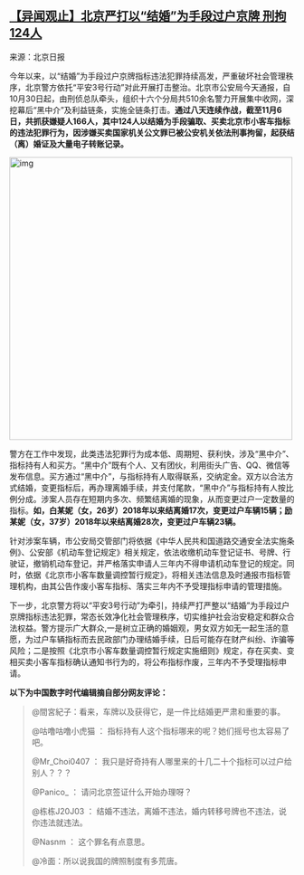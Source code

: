 <!--1604910172000-->
[【异闻观止】北京严打以“结婚”为手段过户京牌 刑拘124人](https://chinadigitaltimes.net/chinese/2020/11/%e3%80%90%e5%bc%82%e9%97%bb%e8%a7%82%e6%ad%a2%e3%80%91%e5%8c%97%e4%ba%ac%e4%b8%a5%e6%89%93%e4%bb%a5%e7%bb%93%e5%a9%9a%e4%b8%ba%e6%89%8b%e6%ae%b5%e8%bf%87%e6%88%b7%e4%ba%ac%e7%89%8c/)
------

<p>来源：北京日报</p><p>今年以来，以“结婚”为手段过户京牌指标违法犯罪持续高发，严重破坏社会管理秩序，北京警方依托“平安3号行动”对此开展打击整治。北京市公安局今天通报，自10月30日起，由刑侦总队牵头，组织十六个分局共510余名警力开展集中收网，深挖幕后“黑中介”及利益链条，实施全链条打击。<strong>通过八天连续作战，截至11月6日，共抓获嫌疑人166人，其中124人以结婚为手段骗取、买卖北京市小客车指标的违法犯罪行为，因涉嫌买卖国家机关公文罪已被公安机关依法刑事拘留，起获结（离）婚证及大量电子转账记录。</strong></p><p><img src="https://chinadigitaltimes.net/chinese/files/2020/11/post-659117-5fa8fc53774f8." alt="img" class="aligncenter" width="500"></p><p>警方在工作中发现，此类违法犯罪行为成本低、周期短、获利快，涉及“黑中介”、指标持有人和买方。“黑中介”既有个人、又有团伙，利用街头广告、QQ、微信等发布信息。买方通过“黑中介”，与指标持有人取得联系，交纳定金。双方以合法方式结婚，变更指标后，再办理离婚手续，并支付尾款，“黑中介”与指标持有人按比例分成。涉案人员存在短期内多次、频繁结离婚的现象，从而变更过户一定数量的指标。<strong>如，白某妮（女，26岁）2018年以来结离婚17次，变更过户车辆15辆；励某妮（女，37岁）2018年以来结离婚28次，变更过户车辆23辆。</strong></p><p>针对涉案车辆，市公安局交管部门将依据《中华人民共和国道路交通安全法实施条例》、公安部《机动车登记规定》相关规定，依法收缴机动车登记证书、号牌、行驶证，撤销机动车登记，并严格落实申请人三年内不得申请机动车登记的规定。同时，依据《北京市小客车数量调控暂行规定》，将相关违法信息及时通报市指标管理机构，由其公告作废小客车指标、落实三年内不予受理指标申请的管理措施。</p><p>下一步，北京警方将以“平安3号行动”为牵引，持续严打严整以“结婚”为手段过户京牌指标违法犯罪，常态长效净化社会管理秩序，切实维护社会治安稳定和群众合法权益。警方提示广大群众,一是树立正确的婚姻观，男女双方如无一起生活的意愿，为过户车辆指标而去民政部门办理结婚手续，日后可能存在财产纠纷、诈骗等风险；二是按照《北京市小客车数量调控暂行规定实施细则》规定，存在买卖、变相买卖小客车指标确认通知书行为的，将公布指标作废，三年内不予受理指标申请。</p><p><strong>以下为中国数字时代编辑摘自部分网友评论：</strong></p><blockquote><p>@間宮紀子：看来，车牌以及获得它，是一件比结婚更严肃和重要的事。</p><p>@咕噜咕噜小虎猫 ： 指标持有人这个指标哪来的呢？她们摇号也太容易了吧。</p><p>@Mr_Choi0407 ： 我只是好奇持有人哪里来的十几二十个指标可以过户给别人？？？</p><p>@Panico_ ： 请问北京签证什么开始办理呀？</p><p>@栋栋J20J03 ： 结婚不违法，离婚不违法，婚内转移号牌也不违法，说你违法就违法。</p><p>@Nasnm ： 这个罪名有点意思。</p><p>@冷面：所以说我国的牌照制度有多荒唐。</p></blockquote>

